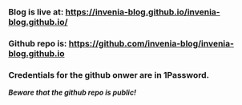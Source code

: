 ### Blog is live at: https://invenia-blog.github.io/invenia-blog.github.io/

### Github repo is: https://github.com/invenia-blog/invenia-blog.github.io
### Credentials for the github onwer are in 1Password.
_**Beware that the github repo is public!**_ 

